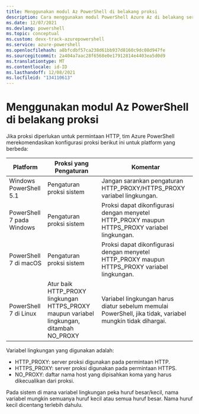 ```yaml
---
title: Menggunakan modul Az PowerShell di belakang proksi
description: Cara menggunakan modul PowerShell Azure Az di belakang server proksi
ms.date: 12/07/2021
ms.devlang: powershell
ms.topic: conceptual
ms.custom: devx-track-azurepowershell
ms.service: azure-powershell
ms.openlocfilehash: a8bfcdbf57ca238d61bb937d8160c9dc08d947fe
ms.sourcegitcommit: 2a404a7aac28f6568e0e17912814e4403ea5d0d9
ms.translationtype: MT
ms.contentlocale: id-ID
ms.lasthandoff: 12/08/2021
ms.locfileid: "134110613"
---
```

# <a name="use-the-az-powershell-module-behind-a-proxy"></a>Menggunakan modul Az PowerShell di belakang proksi

Jika proksi diperlukan untuk permintaan HTTP, tim Azure PowerShell merekomendasikan konfigurasi proksi berikut ini untuk platform yang berbeda:

|      **Platform**       |                          **Proksi yang Pengaturan**                           |                                               **Komentar**                                                |
| ----------------------- | --------------------------------------------------------------------------------- | -------------------------------------------------------------------------------------------------------- |
| Windows PowerShell 5.1  | Pengaturan proksi sistem                                                             | Jangan sarankan pengaturan HTTP_PROXY/HTTPS_PROXY variabel lingkungan.                                     |
| PowerShell 7 pada Windows | Pengaturan proksi sistem                                                             | Proksi dapat dikonfigurasi dengan menyetel HTTP_PROXY maupun HTTPS_PROXY variabel lingkungan.              |
| PowerShell 7 di macOS   | Pengaturan proksi sistem                                                             | Proksi dapat dikonfigurasi dengan menyetel HTTP_PROXY maupun HTTPS_PROXY variabel lingkungan.              |
| PowerShell 7 di Linux   | Atur baik HTTP_PROXY lingkungan HTTPS_PROXY maupun variabel lingkungan, ditambah NO_PROXY | Variabel lingkungan harus diatur sebelum memulai PowerShell, jika tidak, variabel mungkin tidak dihargai. |

Variabel lingkungan yang digunakan adalah:

- HTTP_PROXY: server proksi digunakan pada permintaan HTTP.
- HTTPS_PROXY: server proksi digunakan pada permintaan HTTPS.
- NO_PROXY: daftar nama host yang dipisahkan koma yang harus dikecualikan dari proksi.

Pada sistem di mana variabel lingkungan peka huruf besar/kecil, nama variabel mungkin semuanya huruf kecil atau semua huruf besar. Nama huruf kecil dicentang terlebih dahulu.
